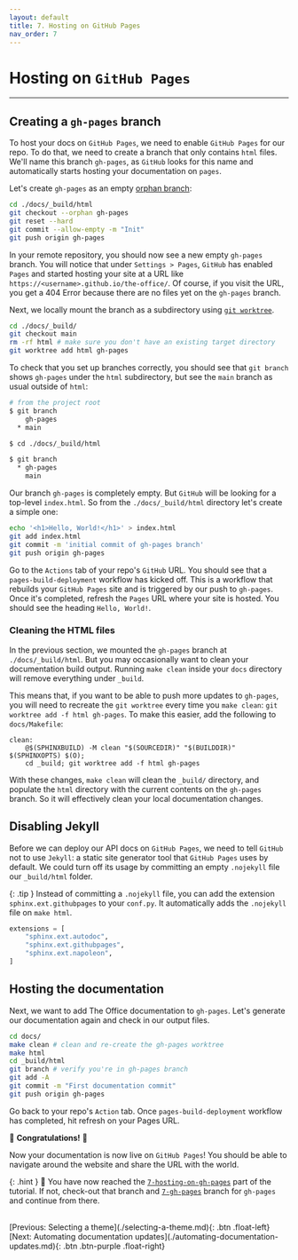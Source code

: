 ```yaml
---
layout: default
title: 7. Hosting on GitHub Pages
nav_order: 7
---
```


# Hosting on `GitHub Pages`

---

## Creating a `gh-pages` branch

To host your docs on `GitHub Pages`, we need to enable `GitHub Pages` for our repo. To do that, we
need to create a branch that only contains `html` files. We'll name this branch `gh-pages`, as
`GitHub` looks for this name and automatically starts hosting your documentation on `pages`.

Let's create `gh-pages` as an empty
[orphan branch](https://git-scm.com/docs/git-checkout#Documentation/git-checkout.txt---orphanltnew-branchgt):

```sh
cd ./docs/_build/html
git checkout --orphan gh-pages
git reset --hard
git commit --allow-empty -m "Init"
git push origin gh-pages
```

In your remote repository, you should now see a new empty `gh-pages` branch. You will notice that
under `Settings > Pages`, `GitHub` has enabled `Pages` and started hosting your site at a URL like
`https://<username>.github.io/the-office/`. Of course, if you visit the URL, you get a 404 Error
because there are no files yet on the `gh-pages` branch.

Next, we locally mount the branch as a subdirectory using
[`git worktree`](https://git-scm.com/docs/git-worktree).

```sh
cd ./docs/_build/
git checkout main
rm -rf html # make sure you don't have an existing target directory
git worktree add html gh-pages
```

To check that you set up branches correctly, you should see that `git branch` shows `gh-pages`
under the `html` subdirectory, but see the `main` branch as usual outside of `html`:

```sh
# from the project root
$ git branch
    gh-pages
  * main

$ cd ./docs/_build/html

$ git branch
  * gh-pages
    main
```

Our branch `gh-pages` is completely empty. But `GitHub` will be looking for a top-level
`index.html`. So from the `./docs/_build/html` directory let's create a simple one:

```sh
echo '<h1>Hello, World!</h1>' > index.html
git add index.html
git commit -m 'initial commit of gh-pages branch'
git push origin gh-pages
```

Go to the `Actions` tab of your repo's `GitHub` URL. You should see that a `pages-build-deployment`
workflow has kicked off. This is a workflow that rebuilds your `GitHub Pages` site and is triggered
by our push to `gh-pages`. Once it's completed, refresh the `Pages` URL where your site is hosted.
You should see the heading `Hello, World!`.

### Cleaning the HTML files

In the previous section, we mounted the `gh-pages` branch at `./docs/_build/html`. But you may
occasionally want to clean your documentation build output. Running `make clean` inside your `docs`
directory will remove everything under `_build`.

This means that, if you want to be able to push more updates to `gh-pages`, you will need to
recreate the `git worktree` every time you `make clean`: `git worktree add -f html gh-pages`. To
make this easier, add the following to `docs/Makefile`:

```make
clean:
	@$(SPHINXBUILD) -M clean "$(SOURCEDIR)" "$(BUILDDIR)" $(SPHINXOPTS) $(O);
	cd _build; git worktree add -f html gh-pages
```

With these changes, `make clean` will clean the `_build/` directory, and populate the `html`
directory with the current contents on the `gh-pages` branch. So it will effectively clean your
local documentation changes.

## Disabling Jekyll

Before we can deploy our API docs on `GitHub Pages`, we need to tell `GitHub` not to use `Jekyll`: a
static site generator tool that `GitHub Pages` uses by default. We could turn off its usage by
committing an empty `.nojekyll` file our `_build/html` folder.

{: .tip }
Instead of committing a `.nojekyll` file, you can add the extension
`sphinx.ext.githubpages` to your `conf.py`. It automatically adds the `.nojekyll` file on
`make html`.

```py
extensions = [
    "sphinx.ext.autodoc",
    "sphinx.ext.githubpages",
    "sphinx.ext.napoleon",
]
```

## Hosting the documentation

Next, we want to add The Office documentation to `gh-pages`. Let's generate our documentation again
and check in our output files.

```sh
cd docs/
make clean # clean and re-create the gh-pages worktree
make html
cd _build/html
git branch # verify you're in gh-pages branch
git add -A
git commit -m "First documentation commit"
git push origin gh-pages
```

Go back to your repo's `Action` tab. Once `pages-build-deployment` workflow has completed, hit
refresh on your Pages URL.

🎉 **Congratulations!** 🎉

Now your documentation is now live on `GitHub Pages`! You should be able to navigate around the
website and share the URL with the world.

{: .hint }
🙌 You have now reached the
[`7-hosting-on-gh-pages`](https://github.com/aelsayed95/the-office/tree/7-hosting-on-gh-pages) part
of the tutorial. If not, check-out that branch and
[`7-gh-pages`](https://github.com/aelsayed95/the-office/tree/7-gh-pages) branch for `gh-pages` and
continue from there.

<br />
[Previous: Selecting a theme](./selecting-a-theme.md){: .btn .float-left}
[Next: Automating documentation updates](./automating-documentation-updates.md){: .btn .btn-purple .float-right}
<br />
